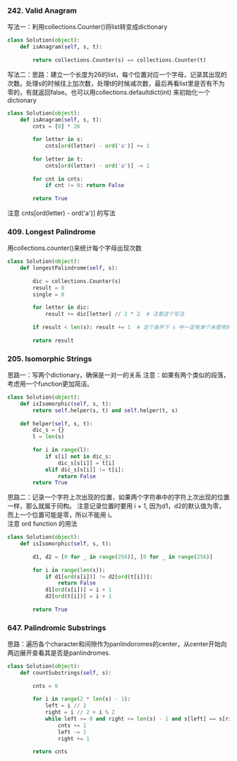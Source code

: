 ### 242. Valid Anagram

写法一：利用collections.Counter()将list转变成dictionary
```Python
class Solution(object):
    def isAnagram(self, s, t):
       
        return collections.Counter(s) == collections.Counter(t)
```
写法二：思路：建立一个长度为26的list，每个位置对应一个字母，记录其出现的次数。处理s的时候往上加次数，处理t的时候减次数，最后再看list里是否有不为零的，有就返回false。也可以用collections.defaultdict(int) 来初始化一个dictionary
```Python
class Solution(object):
    def isAnagram(self, s, t):
        cnts = [0] * 26
        
        for letter in s:
            cnts[ord(letter) - ord('a')] += 1
            
        for letter in t:
            cnts[ord(letter) - ord('a')] -= 1
            
        for cnt in cnts:
            if cnt != 0: return False
            
        return True
```
注意 cnts[ord(letter) - ord('a')] 的写法

### 409. Longest Palindrome
用collections.counter()来统计每个字母出现次数
```Python
class Solution(object):
    def longestPalindrome(self, s):
        
        dic = collections.Counter(s)
        result = 0
        single = 0
        
        for letter in dic:
            result += dic[letter] // 2 * 2  # 注意这个写法
        
        if result < len(s): result += 1  # 这个条件下 s 中一定有单个未使用的字符存在，可以把这个字符放到回文的最中间
            
        return result

```
### 205. Isomorphic Strings
思路一：写两个dictionary，确保是一对一的关系                                                                                                                                     注意：如果有两个类似的段落，考虑用一个function更加简洁。                          
```Python
class Solution(object):
    def isIsomorphic(self, s, t):
        return self.helper(s, t) and self.helper(t, s)
    
    def helper(self, s, t):
        dic_s = {}
        l = len(s)
        
        for i in range(l):
            if s[i] not in dic_s:
                dic_s[s[i]] = t[i]
            elif dic_s[s[i]] != t[i]:
                return False        
        return True
```
思路二：记录一个字符上次出现的位置，如果两个字符串中的字符上次出现的位置一样，那么就属于同构。
注意记录位置时要用 i + 1, 因为d1，d2的默认值为零，而上一个位置可能是零，所以不能用 i。      
注意 ord function 的用法

```Python
class Solution(object):
    def isIsomorphic(self, s, t):
        
        d1, d2 = [0 for _ in range(256)], [0 for _ in range(256)]
        
        for i in range(len(s)):
            if d1[ord(s[i])] != d2[ord(t[i])]:
                return False
            d1[ord(s[i])] = i + 1
            d2[ord(t[i])] = i + 1
            
        return True
```
### 647. Palindromic Substrings
思路：遍历各个character和间隙作为panlindoromes的center，从center开始向两边展开查看其是否是panlindromes.

```Python
class Solution(object):
    def countSubstrings(self, s):
        
        cnts = 0
        
        for i in range(2 * len(s) - 1):
            left = i // 2
            right = i // 2 + i % 2
            while left >= 0 and right <= len(s) - 1 and s[left] == s[right]:
                cnts += 1
                left -= 1
                right += 1
            
        return cnts
```
